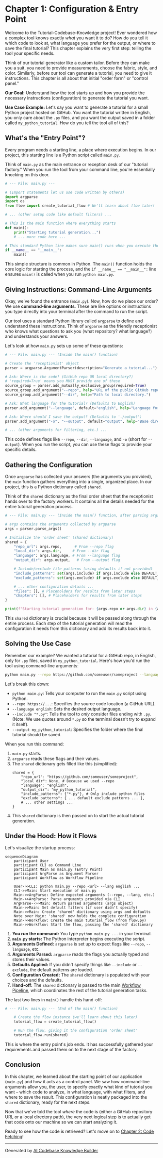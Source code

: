 # Chapter 1: Configuration & Entry Point

Welcome to the Tutorial-Codebase-Knowledge project! Ever wondered how a complex tool knows exactly *what* you want it to do? How do you tell it which code to look at, what language you prefer for the output, or where to save the final tutorial? This chapter explains the very first step: telling the tool your specific needs.

Think of our tutorial generator like a custom tailor. Before they can make you a suit, you need to provide measurements, choose the fabric, style, and color. Similarly, before our tool can generate a tutorial, you need to give it instructions. This chapter is all about that initial "order form" or "control panel."

**Our Goal:** Understand how the tool starts up and how you provide the necessary instructions (configuration) to generate the tutorial you want.

**Use Case Example:** Let's say you want to generate a tutorial for a small Python project hosted on GitHub. You want the tutorial written in English, you only care about the `.py` files, and you want the output saved in a folder called `my_python_tutorial`. How do you tell the tool all of this?

## What's the "Entry Point"?

Every program needs a starting line, a place where execution begins. In our project, this starting line is a Python script called `main.py`.

Think of `main.py` as the main entrance or reception desk of our "tutorial factory." When you run the tool from your command line, you're essentially knocking on this door.

```python
# --- File: main.py ---

# (Import statements let us use code written by others)
import argparse
import os
from flow import create_tutorial_flow # We'll learn about flow later!

# ... (other setup code like default filters) ...

# This is the main function where everything starts
def main():
    print("Starting tutorial generation...")
    # ... more code here ...

# This standard Python line makes sure main() runs when you execute the script
if __name__ == "__main__":
    main()
```

This simple structure is common in Python. The `main()` function holds the core logic for starting the process, and the `if __name__ == "__main__":` line ensures `main()` is called when you run `python main.py`.

## Giving Instructions: Command-Line Arguments

Okay, we've found the entrance (`main.py`). Now, how do we place our order? We use **command-line arguments**. These are like options or instructions you type directly into your terminal after the command to run the script.

Our tool uses a standard Python library called `argparse` to define and understand these instructions. Think of `argparse` as the friendly receptionist who knows what questions to ask you (what repository? what language?) and understands your answers.

Let's look at how `main.py` sets up some of these questions:

```python
# --- File: main.py --- (Inside the main() function)

# Create the 'receptionist' object
parser = argparse.ArgumentParser(description="Generate a tutorial...")

# Ask: Where is the code? (GitHub repo OR local directory?)
# 'required=True' means you MUST provide one of these
source_group = parser.add_mutually_exclusive_group(required=True)
source_group.add_argument("--repo", help="URL of the public GitHub repository.")
source_group.add_argument("--dir", help="Path to local directory.")

# Ask: What language for the tutorial? (Defaults to English)
parser.add_argument("--language", default="english", help="Language for the tutorial")

# Ask: Where should I save the output? (Defaults to './output')
parser.add_argument("-o", "--output", default="output", help="Base directory for output")

# ... (other arguments for filtering, etc.) ...
```

This code defines flags like `--repo`, `--dir`, `--language`, and `-o` (short for `--output`). When you run the script, you can use these flags to provide your specific details.

## Gathering the Configuration

Once `argparse` has collected your answers (the arguments you provided), the `main` function gathers everything into a single, organized place. In our project, this is a Python dictionary called `shared`.

Think of the `shared` dictionary as the final order sheet that the receptionist hands over to the factory workers. It contains all the details needed for the entire tutorial generation process.

```python
# --- File: main.py --- (Inside the main() function, after parsing args)

# args contains the arguments collected by argparse
args = parser.parse_args()

# Initialize the 'order sheet' (shared dictionary)
shared = {
    "repo_url": args.repo,      # From --repo flag
    "local_dir": args.dir,     # From --dir flag
    "language": args.language, # From --language flag
    "output_dir": args.output,   # From --output flag

    # Include/exclude file patterns (using defaults if not provided)
    "include_patterns": set(args.include) if args.include else DEFAULT_INCLUDE_PATTERNS,
    "exclude_patterns": set(args.exclude) if args.exclude else DEFAULT_EXCLUDE_PATTERNS,

    # ... other configuration details ...
    "files": [], # Placeholders for results from later steps
    "chapters": [], # Placeholders for results from later steps
}

print(f"Starting tutorial generation for: {args.repo or args.dir} in {args.language.capitalize()} language")
```

This `shared` dictionary is crucial because it will be passed along through the entire process. Each step of the tutorial generation will read the configuration it needs from this dictionary and add its results back into it.

## Solving the Use Case

Remember our example? We wanted a tutorial for a GitHub repo, in English, only for `.py` files, saved in `my_python_tutorial`. Here's how you'd run the tool using command-line arguments:

```bash
python main.py --repo https://github.com/someuser/someproject --language english --include "*.py" --output my_python_tutorial
```

Let's break this down:
*   `python main.py`: Tells your computer to run the `main.py` script using Python.
*   `--repo https://...`: Specifies the source code location (a GitHub URL).
*   `--language english`: Sets the desired output language.
*   `--include "*.py"`: Tells the tool to *only* consider files ending with `.py`. (Note: We use quotes around `*.py` so the terminal doesn't try to expand it itself).
*   `--output my_python_tutorial`: Specifies the folder where the final tutorial should be saved.

When you run this command:
1.  `main.py` starts.
2.  `argparse` reads these flags and their values.
3.  The `shared` dictionary gets filled like this (simplified):
    ```
    shared = {
        "repo_url": "https://github.com/someuser/someproject",
        "local_dir": None, # Because we used --repo
        "language": "english",
        "output_dir": "my_python_tutorial",
        "include_patterns": {"*.py"}, # Only include python files
        "exclude_patterns": { ... default exclude patterns ... },
        # ... other settings ...
    }
    ```
4.  This `shared` dictionary is then passed on to start the actual tutorial generation.

## Under the Hood: How it Flows

Let's visualize the startup process:

```mermaid
sequenceDiagram
    participant User
    participant CLI as Command Line
    participant Main as main.py (Entry Point)
    participant ArgParse as Argument Parser
    participant Workflow as Workflow Pipeline

    User->>CLI: python main.py --repo <url> --lang english ...
    CLI->>Main: Start execution of main.py
    Main->>ArgParse: Define expected arguments (--repo, --lang, etc.)
    Main->>ArgParse: Parse arguments provided via CLI
    ArgParse-->>Main: Return parsed arguments (args object)
    Main->>Main: Set default filters (if user didn't specify)
    Main->>Main: Create 'shared' dictionary using args and defaults
    Note over Main: 'shared' now holds the complete configuration
    Main->>Workflow: Create the main tutorial_flow (from flow.py)
    Main->>Workflow: Start the flow, passing the 'shared' dictionary
```

1.  **You run the command:** You type `python main.py ...` in your terminal.
2.  **`main.py` starts:** The Python interpreter begins executing the script.
3.  **Arguments Defined:** `argparse` is set up to expect flags like `--repo`, `--language`, etc.
4.  **Arguments Parsed:** `argparse` reads the flags you actually typed and stores their values.
5.  **Defaults Applied:** If you didn't specify things like `--include` or `--exclude`, the default patterns are loaded.
6.  **Configuration Created:** The `shared` dictionary is populated with your choices and the defaults.
7.  **Hand-off:** The `shared` dictionary is passed to the main [Workflow Pipeline](03_workflow_pipeline_.md), which coordinates the rest of the tutorial generation tasks.

The last two lines in `main()` handle this hand-off:

```python
# --- File: main.py --- (End of the main() function)

    # Create the flow instance (we'll learn about this later)
    tutorial_flow = create_tutorial_flow()

    # Run the flow, giving it the configuration 'order sheet'
    tutorial_flow.run(shared)
```

This is where the entry point's job ends. It has successfully gathered your requirements and passed them on to the next stage of the factory.

## Conclusion

In this chapter, we learned about the starting point of our application (`main.py`) and how it acts as a control panel. We saw how command-line arguments allow you, the user, to specify exactly what kind of tutorial you want – which code to analyze, in what language, with what filters, and where to save the result. This configuration is neatly packaged into the `shared` dictionary, ready for the next steps.

Now that we've told the tool *where* the code is (either a GitHub repository URL or a local directory path), the very next logical step is to actually get that code onto our machine so we can start analyzing it.

Ready to see how the code is retrieved? Let's move on to [Chapter 2: Code Fetching](02_code_fetching_.md)!

---

Generated by [AI Codebase Knowledge Builder](https://github.com/The-Pocket/Tutorial-Codebase-Knowledge)